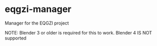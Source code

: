 # eqgzi-manager
Manager for the EQGZI project

NOTE: Blender 3 or older is required for this to work. Blender 4 IS NOT supported